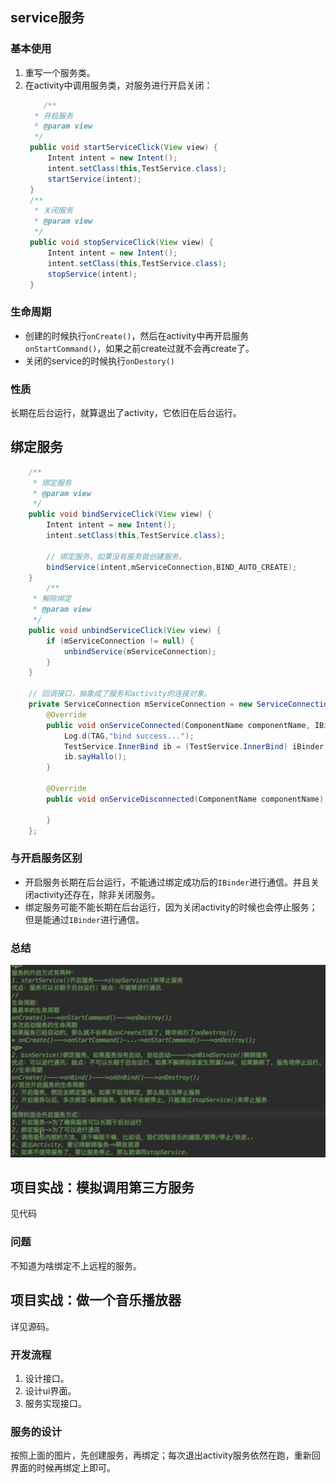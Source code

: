 ## service服务
### 基本使用
1. 重写一个服务类。
2. 在activity中调用服务类，对服务进行开启关闭：
   ```java
       /**
     * 开启服务
     * @param view
     */
    public void startServiceClick(View view) {
        Intent intent = new Intent();
        intent.setClass(this,TestService.class);
        startService(intent);
    }
    /**
     * 关闭服务
     * @param view
     */
    public void stopServiceClick(View view) {
        Intent intent = new Intent();
        intent.setClass(this,TestService.class);
        stopService(intent);
    }
   ```
### 生命周期
- 创建的时候执行`onCreate()`，然后在activity中再开启服务`onStartCommand()`，如果之前create过就不会再create了。
- 关闭的service的时候执行`onDestory()`
### 性质
长期在后台运行，就算退出了activity，它依旧在后台运行。
## 绑定服务
```java
    /**
     * 绑定服务
     * @param view
     */
    public void bindServiceClick(View view) {
        Intent intent = new Intent();
        intent.setClass(this,TestService.class);

        // 绑定服务，如果没有服务就创建服务。
        bindService(intent,mServiceConnection,BIND_AUTO_CREATE);
    }
        /**
     * 解除绑定
     * @param view
     */
    public void unbindServiceClick(View view) {
        if (mServiceConnection != null) {
            unbindService(mServiceConnection);
        }
    }

    // 回调接口，抽象成了服务和activity的连接对象。
    private ServiceConnection mServiceConnection = new ServiceConnection() {
        @Override
        public void onServiceConnected(ComponentName componentName, IBinder iBinder) {
            Log.d(TAG,"bind success...");
            TestService.InnerBind ib = (TestService.InnerBind) iBinder;
            ib.sayHallo();
        }

        @Override
        public void onServiceDisconnected(ComponentName componentName) {

        }
    };
```
### 与开启服务区别
- 开启服务长期在后台运行，不能通过绑定成功后的`IBinder`进行通信。并且关闭activity还存在，除非关闭服务。
- 绑定服务可能不能长期在后台运行，因为关闭activity的时候也会停止服务；但是能通过`IBinder`进行通信。

### 总结
![](../../截图/截屏2020-07-29%2014.28.30.png)

## 项目实战：模拟调用第三方服务
见代码
### 问题
不知道为啥绑定不上远程的服务。

## 项目实战：做一个音乐播放器
详见源码。
### 开发流程
1. 设计接口。
2. 设计ui界面。
3. 服务实现接口。
### 服务的设计
按照上面的图片，先创建服务，再绑定；每次退出activity服务依然在跑，重新回界面的时候再绑定上即可。

